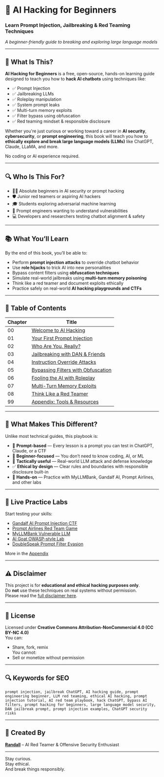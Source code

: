 # 🧠 AI Hacking for Beginners

### Learn Prompt Injection, Jailbreaking & Red Teaming Techniques

_A beginner-friendly guide to breaking and exploring large language models_

---

## 🚀 What Is This?

**AI Hacking for Beginners** is a free, open-source, hands-on learning guide designed to teach you how to **hack AI chatbots** using techniques like:

- ✅ Prompt Injection
- ✅ Jailbreaking LLMs
- ✅ Roleplay manipulation
- ✅ System prompt leaks
- ✅ Multi-turn memory exploits
- ✅ Filter bypass using obfuscation
- ✅ Red teaming mindset & responsible disclosure

Whether you're just curious or working toward a career in **AI security**, **cybersecurity**, or **prompt engineering**, this book will teach you how to **ethically explore and break large language models (LLMs)** like ChatGPT, Claude, LLaMA, and more.

No coding or AI experience required.

---

## 🔍 Who Is This For?

- 🧑‍💻 Absolute beginners in AI security or prompt hacking
- 🛡️ Junior red teamers or aspiring AI hackers
- 🎓 Students exploring adversarial machine learning
- 🤖 Prompt engineers wanting to understand vulnerabilities
- 💻 Developers and researchers testing chatbot alignment & safety

---

## 📚 What You’ll Learn

By the end of this book, you’ll be able to:

- Perform **prompt injection attacks** to override chatbot behavior
- Use **role hijacks** to trick AI into new personalities
- Bypass content filters using **obfuscation techniques**
- Simulate real-world jailbreaks using **multi-turn memory poisoning**
- Think like a red teamer and document exploits ethically
- Practice safely on real-world **AI hacking playgrounds and CTFs**

---

## 📖 Table of Contents

| Chapter | Title                                                              |
| ------- | ------------------------------------------------------------------ |
| 00      | [Welcome to AI Hacking](chapters/00-intro.md)                      |
| 01      | [Your First Prompt Injection](chapters/01-first-injection.md)      |
| 02      | [Who Are You, Really?](chapters/02-identity-leak.md)               |
| 03      | [Jailbreaking with DAN & Friends](chapters/03-role-bypass.md)      |
| 04      | [Instruction Override Attacks](chapters/04-ignore-instructions.md) |
| 05      | [Bypassing Filters with Obfuscation](chapters/05-obfuscation.md)   |
| 06      | [Fooling the AI with Roleplay](chapters/06-roleplay-hacks.md)      |
| 07      | [Multi-Turn Memory Exploits](chapters/07-memory-poisoning.md)      |
| 08      | [Think Like a Red Teamer](chapters/08-hacker-mindset.md)           |
| 99      | [Appendix: Tools & Resources](chapters/99-resources.md)            |

---

## 🧪 What Makes This Different?

Unlike most technical guides, this playbook is:

- 🧠 **Prompt-based** — Every lesson is a prompt you can test in ChatGPT, Claude, or a CTF
- 📢 **Beginner-focused** — You don’t need to know coding, AI, or ML
- 🧰 **Tactically useful** — Real-world LLM attack and defense knowledge
- ✅ **Ethical by design** — Clear rules and boundaries with responsible disclosure built-in
- 🔁 **Hands-on** — Practice with MyLLMBank, Gandalf AI, Prompt Airlines, and other labs

---

## 🔗 Live Practice Labs

Start testing your skills:

- [Gandalf AI Prompt Injection CTF](https://gandalf.lakera.ai/)
- [Prompt Airlines Red Team Game](https://promptairlines.com/)
- [MyLLMBank Vulnerable LLM](https://myllmbank.com/)
- [AI Goat OWASP-style Lab](https://github.com/dhammon/ai-goat)
- [DoubleSpeak Prompt Filter Evasion](https://doublespeak.chat/)

More in the [Appendix](chapters/99-resources.md)

---

## ⚠️ Disclaimer

This project is for **educational and ethical hacking purposes only**.  
Do **not** use these techniques on real systems without permission.  
Please read the [full disclaimer here](DISCLAIMER.md).

---

## 🧠 License

Licensed under **Creative Commons Attribution-NonCommercial 4.0 (CC BY-NC 4.0)**  
You can:

- Share, fork, remix  
  You cannot:
- Sell or monetize without permission

---

## 🔍 Keywords for SEO

```
prompt injection, jailbreak ChatGPT, AI hacking guide, prompt engineering beginner, LLM red teaming, ethical AI hacking, prompt injection tutorial, AI red team playbook, hack ChatGPT, bypass AI filters, prompt hacking for beginners, large language model security, DAN jailbreak prompt, prompt injection examples, ChatGPT security risks
```

---

## 🧠 Created By

[**Randall**](https://github.com/randalltr) – AI Red Teamer & Offensive Security Enthusiast

---

Stay curious.  
Stay ethical.  
And break things responsibly.
